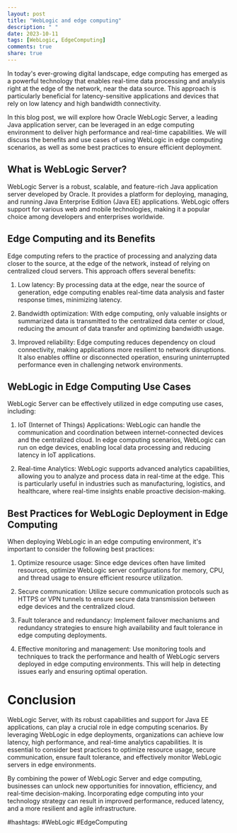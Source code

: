 ```yaml
---
layout: post
title: "WebLogic and edge computing"
description: " "
date: 2023-10-11
tags: [WebLogic, EdgeComputing]
comments: true
share: true
---
```


In today's ever-growing digital landscape, edge computing has emerged as a powerful technology that enables real-time data processing and analysis right at the edge of the network, near the data source. This approach is particularly beneficial for latency-sensitive applications and devices that rely on low latency and high bandwidth connectivity.

In this blog post, we will explore how Oracle WebLogic Server, a leading Java application server, can be leveraged in an edge computing environment to deliver high performance and real-time capabilities. We will discuss the benefits and use cases of using WebLogic in edge computing scenarios, as well as some best practices to ensure efficient deployment.

## What is WebLogic Server?

WebLogic Server is a robust, scalable, and feature-rich Java application server developed by Oracle. It provides a platform for deploying, managing, and running Java Enterprise Edition (Java EE) applications. WebLogic offers support for various web and mobile technologies, making it a popular choice among developers and enterprises worldwide.

## Edge Computing and its Benefits

Edge computing refers to the practice of processing and analyzing data closer to the source, at the edge of the network, instead of relying on centralized cloud servers. This approach offers several benefits:

1. Low latency: By processing data at the edge, near the source of generation, edge computing enables real-time data analysis and faster response times, minimizing latency.

2. Bandwidth optimization: With edge computing, only valuable insights or summarized data is transmitted to the centralized data center or cloud, reducing the amount of data transfer and optimizing bandwidth usage.

3. Improved reliability: Edge computing reduces dependency on cloud connectivity, making applications more resilient to network disruptions. It also enables offline or disconnected operation, ensuring uninterrupted performance even in challenging network environments.

## WebLogic in Edge Computing Use Cases

WebLogic Server can be effectively utilized in edge computing use cases, including:

1. IoT (Internet of Things) Applications: WebLogic can handle the communication and coordination between internet-connected devices and the centralized cloud. In edge computing scenarios, WebLogic can run on edge devices, enabling local data processing and reducing latency in IoT applications.

2. Real-time Analytics: WebLogic supports advanced analytics capabilities, allowing you to analyze and process data in real-time at the edge. This is particularly useful in industries such as manufacturing, logistics, and healthcare, where real-time insights enable proactive decision-making.

## Best Practices for WebLogic Deployment in Edge Computing

When deploying WebLogic in an edge computing environment, it's important to consider the following best practices:

1. Optimize resource usage: Since edge devices often have limited resources, optimize WebLogic server configurations for memory, CPU, and thread usage to ensure efficient resource utilization.

2. Secure communication: Utilize secure communication protocols such as HTTPS or VPN tunnels to ensure secure data transmission between edge devices and the centralized cloud.

3. Fault tolerance and redundancy: Implement failover mechanisms and redundancy strategies to ensure high availability and fault tolerance in edge computing deployments.

4. Effective monitoring and management: Use monitoring tools and techniques to track the performance and health of WebLogic servers deployed in edge computing environments. This will help in detecting issues early and ensuring optimal operation.

# Conclusion

WebLogic Server, with its robust capabilities and support for Java EE applications, can play a crucial role in edge computing scenarios. By leveraging WebLogic in edge deployments, organizations can achieve low latency, high performance, and real-time analytics capabilities. It is essential to consider best practices to optimize resource usage, secure communication, ensure fault tolerance, and effectively monitor WebLogic servers in edge environments.

By combining the power of WebLogic Server and edge computing, businesses can unlock new opportunities for innovation, efficiency, and real-time decision-making. Incorporating edge computing into your technology strategy can result in improved performance, reduced latency, and a more resilient and agile infrastructure.

#hashtags: #WebLogic #EdgeComputing
